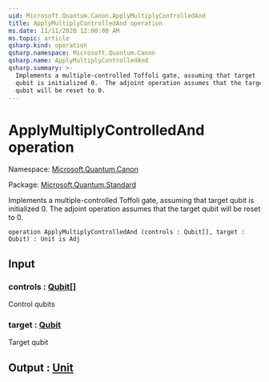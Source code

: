 ```yaml
---
uid: Microsoft.Quantum.Canon.ApplyMultiplyControlledAnd
title: ApplyMultiplyControlledAnd operation
ms.date: 11/11/2020 12:00:00 AM
ms.topic: article
qsharp.kind: operation
qsharp.namespace: Microsoft.Quantum.Canon
qsharp.name: ApplyMultiplyControlledAnd
qsharp.summary: >-
  Implements a multiple-controlled Toffoli gate, assuming that target
  qubit is initialized 0.  The adjoint operation assumes that the target
  qubit will be reset to 0.
---
```


# ApplyMultiplyControlledAnd operation

Namespace: [Microsoft.Quantum.Canon](xref:Microsoft.Quantum.Canon)

Package: [Microsoft.Quantum.Standard](https://nuget.org/packages/Microsoft.Quantum.Standard)


Implements a multiple-controlled Toffoli gate, assuming that targetqubit is initialized 0.  The adjoint operation assumes that the targetqubit will be reset to 0.

```qsharp
operation ApplyMultiplyControlledAnd (controls : Qubit[], target : Qubit) : Unit is Adj
```


## Input

### controls : [Qubit](xref:microsoft.quantum.lang-ref.qubit)[]

Control qubits


### target : [Qubit](xref:microsoft.quantum.lang-ref.qubit)

Target qubit



## Output : [Unit](xref:microsoft.quantum.lang-ref.unit)

